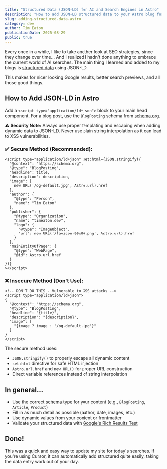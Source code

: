 ```yaml
---
title: "Structured Data (JSON-LD) for AI and Search Engines in Astro"
description: "How to add JSON-LD structured data to your Astro blog for better SEO and AI search visibility."
slug: adding-structured-data-astro
category: dev
author: Tim Eaton
publicationDate: 2025-08-29
public: true
---
```


Every once in a while, I like to take another look at SEO strategies, since they change over time... And I realized I hadn't done anything to embrace the current world of AI searches. The main thing I learned and added to my blogs is [structured data](https://developers.google.com/search/docs/appearance/structured-data/intro-structured-data) using JSON-LD.

This makes for nicer looking Google results, better search previews, and all those good things.

## How to Add JSON-LD in Astro

Add a `<script type="application/ld+json">` block to your main head component. For a blog post, use the `BlogPosting` schema from [schema.org](https://schema.org/BlogPosting).

**⚠️ Security Note:** Always use proper templating and escaping when adding dynamic data to JSON-LD. Never use plain string interpolation as it can lead to XSS vulnerabilities.

### ✅ Secure Method (Recommended):

```astro
<script type="application/ld+json" set:html={JSON.stringify({
  "@context": "https://schema.org",
  "@type": "BlogPosting",
  "headline": title,
  "description": description,
  "image": [
    new URL('/og-default.jpg', Astro.url).href
  ],
  "author": {
    "@type": "Person",
    "name": "Tim Eaton"
  },
  "publisher": {
    "@type": "Organization",
    "name": "timeaton.dev",
    "logo": {
      "@type": "ImageObject",
      "url": new URL('/favicon-96x96.png', Astro.url).href
    }
  },
  "mainEntityOfPage": {
    "@type": "WebPage",
    "@id": Astro.url.href
  }
})}
></script>
```

### ❌ Insecure Method (Don't Use):

```astro
<!-- DON'T DO THIS - Vulnerable to XSS attacks -->
<script type="application/ld+json">
{
  "@context": "https://schema.org",
  "@type": "BlogPosting",
  "headline": "{title}",
  "description": "{description}",
  "image": [
    "{image ? image : '/og-default.jpg'}"
  ]
}
</script>
```

The secure method uses:
- `JSON.stringify()` to properly escape all dynamic content
- `set:html` directive for safe HTML injection
- `Astro.url.href` and `new URL()` for proper URL construction
- Direct variable references instead of string interpolation

## In general...

- Use the correct [schema type](https://schema.org/docs/full.html) for your content (e.g., `BlogPosting`, `Article`, `Product`)
- Fill in as much detail as possible (author, date, images, etc.)
- Use dynamic values from your content or frontmatter
- Validate your structured data with [Google's Rich Results Test](https://search.google.com/test/rich-results)

## Done!

This was a quick and easy way to update my site for today's searches. If you're using Cursor, it can automatically add structured quite easily, taking the data entry work out of your day.
